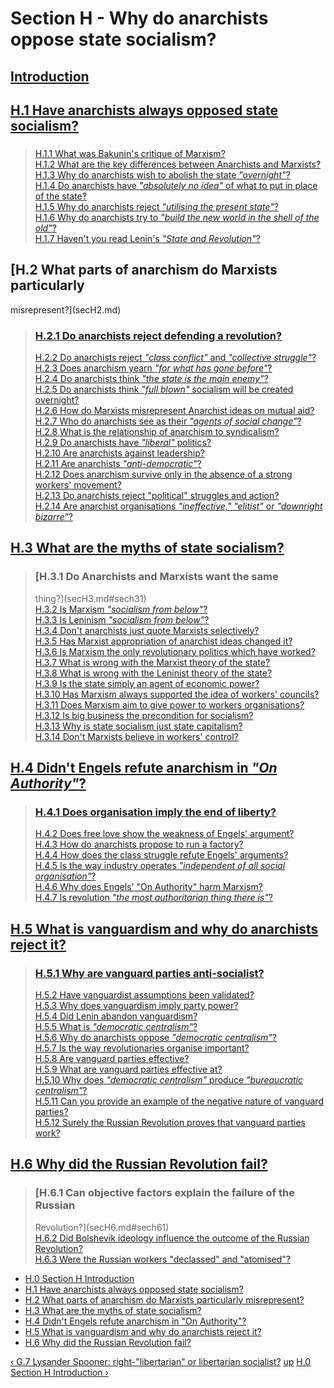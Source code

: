 # Section H - Why do anarchists oppose state socialism?

##

## [Introduction](secHint.md)

##

## [H.1 Have anarchists always opposed state socialism?](secH1.md)

###

> [H.1.1 What was Bakunin's critique of Marxism?](secH1.md#sech11)  
>  [H.1.2 What are the key differences between Anarchists and Marxists?
> ](secH1.md#sech12)  
>  [H.1.3 Why do anarchists wish to abolish the state
> _"overnight"_?](secH1.md#sech13)  
>  [H.1.4 Do anarchists have _"absolutely no idea"_ of what to put in place of
> the state?](secH1.md#sech14)  
>  [H.1.5 Why do anarchists reject _"utilising the present
> state"_?](secH1.md#sech15)  
>  [H.1.6 Why do anarchists try to _"build the new world in the shell of the
> old"_?](secH1.md#sech16)  
>  [H.1.7 Haven't you read Lenin's _"State and
> Revolution"_?](secH1.md#sech17)

## [H.2 What parts of anarchism do Marxists particularly
misrepresent?](secH2.md)

> ### [H.2.1 Do anarchists reject defending a revolution?](secH2.md#sech21)  
>  [H.2.2 Do anarchists reject _"class conflict"_ and _"collective
> struggle"_?](secH2.md#sech22)  
>  [H.2.3 Does anarchism yearn _"for what has gone
> before"_?](secH2.md#sech23)  
>  [H.2.4 Do anarchists think _"the state is the main
> enemy"_?](secH2.md#sech24)  
>  [H.2.5 Do anarchists think _"full blown"_ socialism will be created
> overnight?](secH2.md#sech25)  
>  [H.2.6 How do Marxists misrepresent Anarchist ideas on mutual
> aid?](secH2.md#sech26)  
>  [H.2.7 Who do anarchists see as their _"agents of social
> change"_?](secH2.md#sech27)  
>  [H.2.8 What is the relationship of anarchism to
> syndicalism?](secH2.md#sech28)  
>  [H.2.9 Do anarchists have _"liberal"_ politics?](secH2.md#sech29)  
>  [H.2.10 Are anarchists against leadership? ](secH2.md#sech210)  
>  [H.2.11 Are anarchists _"anti-democratic"_?](secH2.md#sech211)  
>  [H.2.12 Does anarchism survive only in the absence of a strong workers'
> movement?](secH2.md#sech212)  
>  [H.2.13 Do anarchists reject "political" struggles and
> action?](secH2.md#sech213)  
>  [H.2.14 Are anarchist organisations _"ineffective," "elitist"_ or
> _"downright bizarre"_?](secH2.md#sech214)

## [H.3 What are the myths of state socialism?](secH3.md)

> ### [H.3.1 Do Anarchists and Marxists want the same
> thing?](secH3.md#sech31)  
>  [H.3.2 Is Marxism _"socialism from below"_?](secH3.md#sech32)  
>  [H.3.3 Is Leninism _"socialism from below"_?](secH3.md#sech33)  
>  [H.3.4 Don't anarchists just quote Marxists
> selectively?](secH3.md#sech34)  
>  [H.3.5 Has Marxist appropriation of anarchist ideas changed
> it?](secH3.md#sech35)  
>  [H.3.6 Is Marxism the only revolutionary politics which have
> worked?](secH3.md#sech36)  
>  [H.3.7 What is wrong with the Marxist theory of the
> state?](secH3.md#sech37)  
>  [H.3.8 What is wrong with the Leninist theory of the
> state?](secH3.md#sech38)  
>  [H.3.9 Is the state simply an agent of economic power?](secH3.md#sech39)  
>  [H.3.10 Has Marxism always supported the idea of workers'
> councils?](secH3.md#sech310)  
>  [H.3.11 Does Marxism aim to give power to workers
> organisations?](secH3.md#sech311)  
>  [H.3.12 Is big business the precondition for
> socialism?](secH3.md#sech312)  
>  [H.3.13 Why is state socialism just state capitalism?](secH3.md#sech313)  
>  [H.3.14 Don't Marxists believe in workers' control?](secH3.md#sech314)

## [H.4 Didn't Engels refute anarchism in _"On Authority"_?](secH4.md)

> ### [H.4.1 Does organisation imply the end of liberty? ](secH4.md#sech41)  
>  [H.4.2 Does free love show the weakness of Engels'
> argument?](secH4.md#sech42)  
>  [H.4.3 How do anarchists propose to run a factory? ](secH4.md#sech43)  
>  [H.4.4 How does the class struggle refute Engels'
> arguments?](secH4.md#sech44)  
>  [H.4.5 Is the way industry operates _"independent of all social
> organisation"_?](secH4.md#sech45)  
>  [H.4.6 Why does Engels' "On Authority" harm Marxism?](secH4.md#sech46)  
>  [H.4.7 Is revolution _"the most authoritarian thing there
> is"_?](secH4.md#sech47)

## [H.5 What is vanguardism and why do anarchists reject it?](secH5.md)

> ### [H.5.1 Why are vanguard parties anti-socialist?](secH5.md#sech51)  
>  [H.5.2 Have vanguardist assumptions been validated?](secH5.md#sech52)  
>  [H.5.3 Why does vanguardism imply party power?](secH5.md#sech53)  
>  [H.5.4 Did Lenin abandon vanguardism?](secH5.md#sech54)  
>  [H.5.5 What is _"democratic centralism"_?](secH5.md#sech55)  
>  [H.5.6 Why do anarchists oppose _"democratic
> centralism"_?](secH5.md#sech56)  
>  [H.5.7 Is the way revolutionaries organise important?](secH5.md#sech57)  
>  [H.5.8 Are vanguard parties effective?](secH5.md#sech58)  
>  [H.5.9 What are vanguard parties effective at?](secH5.md#sech59)  
>  [H.5.10 Why does _"democratic centralism"_ produce _"bureaucratic
> centralism"_?](secH5.md#sech510)  
>  [H.5.11 Can you provide an example of the negative nature of vanguard
> parties?](secH5.md#sech511)  
>  [H.5.12 Surely the Russian Revolution proves that vanguard parties
> work?](secH5.md#sech512)

## [H.6 Why did the Russian Revolution fail?](secH6.md)

> ### [H.6.1 Can objective factors explain the failure of the Russian
> Revolution?](secH6.md#sech61)  
>  [H.6.2 Did Bolshevik ideology influence the outcome of the Russian
> Revolution?](secH6.md#sech62)  
>  [H.6.3 Were the Russian workers "declassed" and
> "atomised"?](secH6.md#sech63)

  * [H.0 Section H Introduction](secHint.md)
  * [H.1 Have anarchists always opposed state socialism?](secH1.md)
  * [H.2 What parts of anarchism do Marxists particularly misrepresent?](secH2.md)
  * [H.3 What are the myths of state socialism?](secH3.md)
  * [H.4 Didn't Engels refute anarchism in "On Authority"?](secH4.md)
  * [H.5 What is vanguardism and why do anarchists reject it?](secH5.md)
  * [H.6 Why did the Russian Revolution fail?](secH6.md)

[‹ G.7 Lysander Spooner: right-"libertarian" or libertarian
socialist?](secG7.md "Go to previous page") [up](index.md "Go to parent
page") [H.0 Section H Introduction ›](secHint.md "Go to next page")

